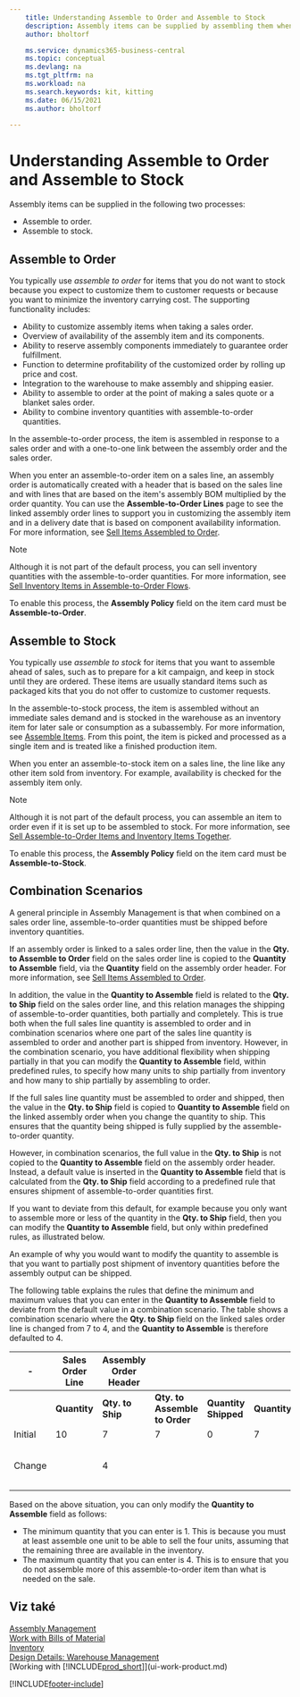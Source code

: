 ```yaml
---
    title: Understanding Assemble to Order and Assemble to Stock
    description: Assembly items can be supplied by assembling them when they are ordered or by assembling them to be kept in inventory until they are need on a sales order.
    author: bholtorf

    ms.service: dynamics365-business-central
    ms.topic: conceptual
    ms.devlang: na
    ms.tgt_pltfrm: na
    ms.workload: na
    ms.search.keywords: kit, kitting
    ms.date: 06/15/2021
    ms.author: bholtorf

---
```

# Understanding Assemble to Order and Assemble to Stock
Assembly items can be supplied in the following two processes:

- Assemble to order.
- Assemble to stock.

## Assemble to Order
You typically use *assemble to order* for items that you do not want to stock because you expect to customize them to customer requests or because you want to minimize the inventory carrying cost. The supporting functionality includes:

- Ability to customize assembly items when taking a sales order.
- Overview of availability of the assembly item and its components.
- Ability to reserve assembly components immediately to guarantee order fulfillment.
- Function to determine profitability of the customized order by rolling up price and cost.
- Integration to the warehouse to make assembly and shipping easier.
- Ability to assemble to order at the point of making a sales quote or a blanket sales order.
- Ability to combine inventory quantities with assemble-to-order quantities.

In the assemble-to-order process, the item is assembled in response to a sales order and with a one-to-one link between the assembly order and the sales order.

When you enter an assemble-to-order item on a sales line, an assembly order is automatically created with a header that is based on the sales line and with lines that are based on the item's assembly BOM multiplied by the order quantity. You can use the **Assemble-to-Order Lines** page to see the linked assembly order lines to support you in customizing the assembly item and in a delivery date that is based on component availability information. For more information, see [Sell Items Assembled to Order](assembly-how-to-sell-items-assembled-to-order.md).

> [!NOTE]  
> Although it is not part of the default process, you can sell inventory quantities with the assemble-to-order quantities. For more information, see [Sell Inventory Items in Assemble-to-Order Flows](assembly-how-to-sell-inventory-items-in-assemble-to-order-flows.md).

To enable this process, the **Assembly Policy** field on the item card must be **Assemble-to-Order**.

## Assemble to Stock
You typically use *assemble to stock* for items that you want to assemble ahead of sales, such as to prepare for a kit campaign, and keep in stock until they are ordered. These items are usually standard items such as packaged kits that you do not offer to customize to customer requests.

In the assemble-to-stock process, the item is assembled without an immediate sales demand and is stocked in the warehouse as an inventory item for later sale or consumption as a subassembly. For more information, see [Assemble Items](assembly-how-to-assemble-items.md). From this point, the item is picked and processed as a single item and is treated like a finished production item.

When you enter an assemble-to-stock item on a sales line, the line like any other item sold from inventory. For example, availability is checked for the assembly item only.

> [!NOTE]  
> Although it is not part of the default process, you can assemble an item to order even if it is set up to be assembled to stock. For more information, see [Sell Assemble-to-Order Items and Inventory Items Together](assembly-how-to-sell-assemble-to-order-items-and-inventory-items-together.md).

To enable this process, the **Assembly Policy** field on the item card must be **Assemble-to-Stock**.

## Combination Scenarios
A general principle in Assembly Management is that when combined on a sales order line, assemble-to-order quantities must be shipped before inventory quantities.

If an assembly order is linked to a sales order line, then the value in the **Qty. to Assemble to Order** field on the sales order line is copied to the **Quantity to Assemble** field, via the **Quantity** field on the assembly order header. For more information, see [Sell Items Assembled to Order](assembly-how-to-sell-items-assembled-to-order.md).

In addition, the value in the **Quantity to Assemble** field is related to the **Qty. to Ship** field on the sales order line, and this relation manages the shipping of assemble-to-order quantities, both partially and completely. This is true both when the full sales line quantity is assembled to order and in combination scenarios where one part of the sales line quantity is assembled to order and another part is shipped from inventory. However, in the combination scenario, you have additional flexibility when shipping partially in that you can modify the **Quantity to Assemble** field, within predefined rules, to specify how many units to ship partially from inventory and how many to ship partially by assembling to order.

If the full sales line quantity must be assembled to order and shipped, then the value in the **Qty. to Ship** field is copied to **Quantity to Assemble** field on the linked assembly order when you change the quantity to ship. This ensures that the quantity being shipped is fully supplied by the assemble-to-order quantity.

However, in combination scenarios, the full value in the **Qty. to Ship** is not copied to the **Quantity to Assemble** field on the assembly order header. Instead, a default value is inserted in the **Quantity to Assemble** field that is calculated from the **Qty. to Ship** field according to a predefined rule that ensures shipment of assemble-to-order quantities first.

If you want to deviate from this default, for example because you only want to assemble more or less of the quantity in the **Qty. to Ship** field, then you can modify the **Quantity to Assemble** field, but only within predefined rules, as illustrated below.

An example of why you would want to modify the quantity to assemble is that you want to partially post shipment of inventory quantities before the assembly output can be shipped.

The following table explains the rules that define the minimum and maximum values that you can enter in the **Quantity to Assemble** field to deviate from the default value in a combination scenario. The table shows a combination scenario where the **Qty. to Ship** field on the linked sales order line is changed from 7 to 4, and the **Quantity to Assemble** is therefore defaulted to 4.

|-|Sales Order Line|Assembly Order Header|||||||  
|-|----------------------|---------------------------|-|-|-|-|-|-|  
||**Quantity**|**Qty. to Ship**|**Qty. to Assemble to Order**|**Quantity Shipped**|**Quantity**|**Quantity to Assemble**|**Assembled Quantity**|**Remaining Quantity**|  
|Initial|10|7|7|0|7|7|0|7|  
|Change||4||||4 (inserted by default)|||

Based on the above situation, you can only modify the **Quantity to Assemble** field as follows:

- The minimum quantity that you can enter is 1. This is because you must at least assemble one unit to be able to sell the four units, assuming that the remaining three are available in the inventory.
- The maximum quantity that you can enter is 4. This is to ensure that you do not assemble more of this assemble-to-order item than what is needed on the sale.

## Viz také
[Assembly Management](assembly-assemble-items.md)  
[Work with Bills of Material](inventory-how-work-BOMs.md)  
[Inventory](inventory-manage-inventory.md)  
[Design Details: Warehouse Management](design-details-warehouse-management.md)  
[Working with [!INCLUDE[prod_short](includes/prod_short.md)]](ui-work-product.md)


[!INCLUDE[footer-include](includes/footer-banner.md)]